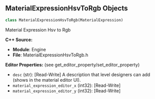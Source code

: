 ## MaterialExpressionHsvToRgb Objects

```python
class MaterialExpressionHsvToRgb(MaterialExpression)
```

Material Expression Hsv to Rgb

**C++ Source:**

- **Module**: Engine
- **File**: MaterialExpressionHsvToRgb.h

**Editor Properties:** (see get_editor_property/set_editor_property)

- ``desc`` (str):  [Read-Write] A description that level designers can add (shows in the material editor UI).
- ``material_expression_editor_x`` (int32):  [Read-Write]
- ``material_expression_editor_y`` (int32):  [Read-Write]

<a id="unreal.MaterialExpressionMaterialXHsvToRgb"></a>